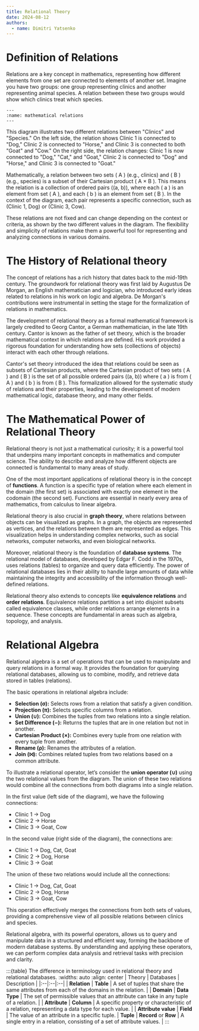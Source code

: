 ```yaml
---
title: Relational Theory
date: 2024-08-12
authors:
  - name: Dimitri Yatsenko
---
```


# Definition of Relations

Relations are a key concept in mathematics, representing how different elements from one set are connected to elements of another set. Imagine you have two groups: one group representing clinics and another representing animal species. A relation between these two groups would show which clinics treat which species.

```{figure} ../images/relations.png
---
:name: mathematical relations
---
```

This diagram illustrates two different relations between "Clinics" and "Species." On the left side, the relation shows Clinic 1 is connected to "Dog," Clinic 2 is connected to "Horse," and Clinic 3 is connected to both "Goat" and "Cow." On the right side, the relation changes: Clinic 1 is now connected to "Dog," "Cat," and "Goat," Clinic 2 is connected to "Dog" and "Horse," and Clinic 3 is connected to "Goat."

Mathematically, a relation between two sets \( A \) (e.g., clinics) and \( B \) (e.g., species) is a subset of their Cartesian product \( A $\times$ B \). This means the relation is a collection of ordered pairs \((a, b)\), where each \( a \) is an element from set \( A \), and each \( b \) is an element from set \( B \). In the context of the diagram, each pair represents a specific connection, such as (Clinic 1, Dog) or (Clinic 3, Cow).

These relations are not fixed and can change depending on the context or criteria, as shown by the two different values in the diagram. The flexibility and simplicity of relations make them a powerful tool for representing and analyzing connections in various domains.

# The History of Relational theory

The concept of relations has a rich history that dates back to the mid-19th century. The groundwork for relational theory was first laid by Augustus De Morgan, an English mathematician and logician, who introduced early ideas related to relations in his work on logic and algebra. De Morgan's contributions were instrumental in setting the stage for the formalization of relations in mathematics.

The development of relational theory as a formal mathematical framework is largely credited to Georg Cantor, a German mathematician, in the late 19th century. Cantor is known as the father of set theory, which is the broader mathematical context in which relations are defined. His work provided a rigorous foundation for understanding how sets (collections of objects) interact with each other through relations.

Cantor's set theory introduced the idea that relations could be seen as subsets of Cartesian products, where the Cartesian product of two sets \( A \) and \( B \) is the set of all possible ordered pairs \((a, b)\) where \( a \) is from \( A \) and \( b \) is from \( B \). This formalization allowed for the systematic study of relations and their properties, leading to the development of modern mathematical logic, database theory, and many other fields.

# The Mathematical Power of Relational Theory

Relational theory is not just a mathematical curiosity; it is a powerful tool that underpins many important concepts in mathematics and computer science. The ability to describe and analyze how different objects are connected is fundamental to many areas of study.

One of the most important applications of relational theory is in the concept of **functions**. A function is a specific type of relation where each element in the domain (the first set) is associated with exactly one element in the codomain (the second set). Functions are essential in nearly every area of mathematics, from calculus to linear algebra.

Relational theory is also crucial in **graph theory**, where relations between objects can be visualized as graphs. In a graph, the objects are represented as vertices, and the relations between them are represented as edges. This visualization helps in understanding complex networks, such as social networks, computer networks, and even biological networks.

Moreover, relational theory is the foundation of **database systems**. The relational model of databases, developed by Edgar F. Codd in the 1970s, uses relations (tables) to organize and query data efficiently. The power of relational databases lies in their ability to handle large amounts of data while maintaining the integrity and accessibility of the information through well-defined relations.

Relational theory also extends to concepts like **equivalence relations** and **order relations**. Equivalence relations partition a set into disjoint subsets called equivalence classes, while order relations arrange elements in a sequence. These concepts are fundamental in areas such as algebra, topology, and analysis.

# Relational Algebra

Relational algebra is a set of operations that can be used to manipulate and query relations in a formal way. It provides the foundation for querying relational databases, allowing us to combine, modify, and retrieve data stored in tables (relations).

The basic operations in relational algebra include:

- **Selection (σ):** Selects rows from a relation that satisfy a given condition.
- **Projection (π):** Selects specific columns from a relation.
- **Union (∪):** Combines the tuples from two relations into a single relation.
- **Set Difference (−):** Returns the tuples that are in one relation but not in another.
- **Cartesian Product (×):** Combines every tuple from one relation with every tuple from another.
- **Rename (ρ):** Renames the attributes of a relation.
- **Join (⨝):** Combines related tuples from two relations based on a common attribute.

To illustrate a relational operator, let’s consider the **union operator (∪)** using the two relational values from the diagram. The union of these two relations would combine all the connections from both diagrams into a single relation.

In the first value (left side of the diagram), we have the following connections:

- Clinic 1 → Dog
- Clinic 2 → Horse
- Clinic 3 → Goat, Cow

In the second value (right side of the diagram), the connections are:

- Clinic 1 → Dog, Cat, Goat
- Clinic 2 → Dog, Horse
- Clinic 3 → Goat

The union of these two relations would include all the connections:

- Clinic 1 → Dog, Cat, Goat
- Clinic 2 → Dog, Horse
- Clinic 3 → Goat, Cow

This operation effectively merges the connections from both sets of values, providing a comprehensive view of all possible relations between clinics and species.

Relational algebra, with its powerful operators, allows us to query and manipulate data in a structured and efficient way, forming the backbone of modern database systems. By understanding and applying these operators, we can perform complex data analysis and retrieval tasks with precision and clarity.

:::{table} The difference in terminology  used in relational theory and relational databases.
:widths: auto
:align: center
|  Theory | Databases  | Description  |
|:--|:--|:--|
| **Relation**                   | **Table** | A set of tuples that share the same attributes from each of the domains in the relation. |
| **Domain**   | **Data Type** | The set of permissible values that an attribute can take in any tuple of a relation.  |
| **Attribute**                  | **Column** | A specific property or characteristic of a relation, representing a data type for each value.      |
| **Attribute value** | **Field** | The value of an attribute in a specific tuple.
| **Tuple**                      | **Record** or **Row**                                | A single entry in a relation, consisting of a set of attribute values.                             |
:::
